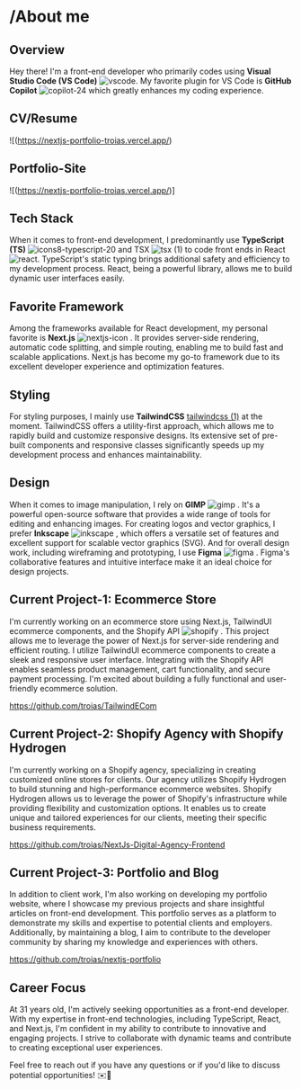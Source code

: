 # /About me

## Overview
Hey there! I'm a front-end developer who primarily codes using **Visual Studio Code (VS Code)** ![vscode](https://github.com/troias/troias/assets/26407409/a2a30d7f-fcd7-4868-a52a-68e02970e601). My favorite plugin for VS Code is **GitHub Copilot** ![copilot-24](https://github.com/troias/troias/assets/26407409/ed984da7-1f16-4ed4-95ef-fd761a0e139e) which greatly enhances my coding experience.

## CV/Resume

![(https://nextjs-portfolio-troias.vercel.app/)

## Portfolio-Site

![(https://nextjs-portfolio-troias.vercel.app/)]

## Tech Stack
When it comes to front-end development, I predominantly use **TypeScript (TS)** ![icons8-typescript-20](https://github.com/troias/troias/assets/26407409/98add89e-29e5-4fb9-b9d6-184332678ce7)
   and TSX ![tsx (1)](https://github.com/troias/troias/assets/26407409/89146f7b-808c-4e0f-bf3e-153fe459bbbf)
 to code front ends in React ![react](https://github.com/troias/troias/assets/26407409/c01a52af-3d0a-420d-b444-37bdfed29dc4). TypeScript's static typing brings additional safety and efficiency to my development process. React, being a powerful library, allows me to build dynamic user interfaces easily.

## Favorite Framework
Among the frameworks available for React development, my personal favorite is **Next.js** ![nextjs-icon](https://github.com/troias/troias/assets/26407409/07e9e518-88ef-4f7f-945d-a53c79e11b54)
. It provides server-side rendering, automatic code splitting, and simple routing, enabling me to build fast and scalable applications. Next.js has become my go-to framework due to its excellent developer experience and optimization features.

## Styling
For styling purposes, I mainly use **TailwindCSS** [tailwindcss (1)](https://github.com/troias/troias/assets/26407409/05096712-459a-4ba9-a3c4-36168c707b5f)
  at the moment. TailwindCSS offers a utility-first approach, which allows me to rapidly build and customize responsive designs. Its extensive set of pre-built components and responsive classes significantly speeds up my development process and enhances maintainability.

## Design
When it comes to image manipulation, I rely on **GIMP** ![gimp](https://github.com/troias/troias/assets/26407409/46924f3a-df3a-49ba-8842-452a978d3430)
. It's a powerful open-source software that provides a wide range of tools for editing and enhancing images. For creating logos and vector graphics, I prefer **Inkscape** ![inkscape](https://github.com/troias/troias/assets/26407409/b65dc42a-4843-498c-aa20-3c16a46defe9)
, which offers a versatile set of features and excellent support for scalable vector graphics (SVG). And for overall design work, including wireframing and prototyping, I use **Figma** ![figma](https://github.com/troias/troias/assets/26407409/781db4b3-ebe1-416c-8d1f-2f3d80ff0c88)
. Figma's collaborative features and intuitive interface make it an ideal choice for design projects.

## Current Project-1: Ecommerce Store
I'm currently working on an ecommerce store using Next.js, TailwindUI ecommerce components, and the Shopify API ![shopify](https://github.com/troias/troias/assets/26407409/01e9f6b7-7578-4819-bc7c-906ad8fcebeb)
. This project allows me to leverage the power of Next.js for server-side rendering and efficient routing. I utilize TailwindUI ecommerce components to create a sleek and responsive user interface. Integrating with the Shopify API enables seamless product management, cart functionality, and secure payment processing. I'm excited about building a fully functional and user-friendly ecommerce solution.

https://github.com/troias/TailwindECom

## Current Project-2: Shopify Agency with Shopify Hydrogen
I'm currently working on a Shopify agency, specializing in creating customized online stores for clients. Our agency utilizes Shopify Hydrogen 
 to build stunning and high-performance ecommerce websites. Shopify Hydrogen allows us to leverage the power of Shopify's infrastructure while providing flexibility and customization options. It enables us to create unique and tailored experiences for our clients, meeting their specific business requirements.

https://github.com/troias/NextJs-Digital-Agency-Frontend

## Current Project-3: Portfolio and Blog
In addition to client work, I'm also working on developing my portfolio website, where I showcase my previous projects and share insightful articles on front-end development. This portfolio serves as a platform to demonstrate my skills and expertise to potential clients and employers. Additionally, by maintaining a blog, I aim to contribute to the developer community by sharing my knowledge and experiences with others.

https://github.com/troias/nextjs-portfolio


## Career Focus
At 31 years old, I'm actively seeking opportunities as a front-end developer. With my expertise in front-end technologies, including TypeScript, React, and Next.js, I'm confident in my ability to contribute to innovative and engaging projects. I strive to collaborate with dynamic teams and contribute to creating exceptional user experiences.

Feel free to reach out if you have any questions or if you'd like to discuss potential opportunities! ✉️🚀


